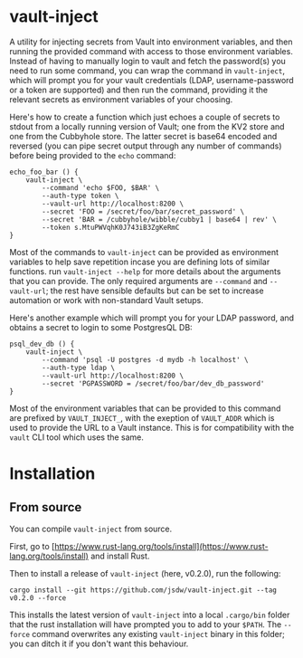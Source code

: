 # vault-inject

A utility for injecting secrets from Vault into environment variables, and then running the provided command with access to those environment variables. Instead of having to manually login to vault and fetch the password(s) you need to run some command, you can wrap the command in `vault-inject`, which will prompt you for your vault credentials (LDAP, username-password or a token are supported) and then run the command, providing it the relevant secrets as environment variables of your choosing.

Here's how to create a function which just echoes a couple of secrets to stdout from a locally running version of Vault; one from the KV2 store and one from the Cubbyhole store. The latter secret is base64 encoded and reversed (you can pipe secret output through any number of commands) before being provided to the `echo` command:

```
echo_foo_bar () {
    vault-inject \
        --command 'echo $FOO, $BAR' \
        --auth-type token \
        --vault-url http://localhost:8200 \
        --secret 'FOO = /secret/foo/bar/secret_password' \
        --secret 'BAR = /cubbyhole/wibble/cubby1 | base64 | rev' \
        --token s.MtuPWVqhK0J743iB3ZgKeRmC
}
```

Most of the commands to `vault-inject` can be provided as environment variables to help save repetition incase you are defining lots of similar functions. run `vault-inject --help` for more details about the arguments that you can provide. The only required arguments are `--command` and `--vault-url`; the rest have sensible defaults but can be set to increase automation or work with non-standard Vault setups.

Here's another example which will prompt you for your LDAP password, and obtains a secret to login to some PostgresQL DB:

```
psql_dev_db () {
    vault-inject \
        --command 'psql -U postgres -d mydb -h localhost' \
        --auth-type ldap \
        --vault-url http://localhost:8200 \
        --secret 'PGPASSWORD = /secret/foo/bar/dev_db_password'
}
```

Most of the environment variables that can be provided to this command are prefixed by `VAULT_INJECT_`, with the exeption of `VAULT_ADDR` which is used to provide the URL to a Vault instance. This is for compatibility with the `vault` CLI tool which uses the same.

# Installation

## From source

You can compile `vault-inject` from source.

First, go to [https://www.rust-lang.org/tools/install](https://www.rust-lang.org/tools/install) and install Rust.

Then to install a release of `vault-inject` (here, v0.2.0), run the following:

```
cargo install --git https://github.com/jsdw/vault-inject.git --tag v0.2.0 --force
```

This installs the latest version of `vault-inject` into a local `.cargo/bin` folder that the rust installation will have prompted you to add to your `$PATH`. The `--force` command overwrites any existing `vault-inject` binary in this folder; you can ditch it if you don't want this behaviour.